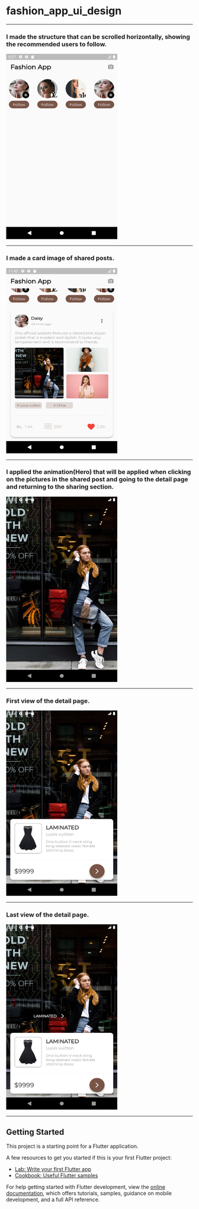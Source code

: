 # fashion_app_ui_design
                                                                                                                    
<hr>
<h3>I made the structure that can be scrolled horizontally, showing the recommended users to follow.</h3>
<img src="fashion_ui_readme_images/scrollUserList.png" alt="State 1" style="height: 500px; width:300px;"/>
<hr>
<h3>I made a card image of shared posts.</h3>
<img src="fashion_ui_readme_images/postGrid.png" alt="State 2" style="height: 500px; width:300px;"/>
<hr>
<h3>
I applied the animation(Hero) that will be applied when clicking on the pictures in the shared post and going to the detail page and returning to the sharing section.
</h3>
<img src="fashion_ui_readme_images/hero.png" alt="State 3" style="height: 500px; width:300px;"/>
<hr>
<h3>First view of the detail page.</h3>
<img src="fashion_ui_readme_images/detailPageVersion1.png" alt="State 4" style="height: 500px; width:300px;"/>
<hr>
<h3>Last view of the detail page.</h3>
<img src="fashion_ui_readme_images/detailPageVersion2.png" alt="State 5" style="height: 500px; width:300px;"/>
<hr>

## Getting Started

This project is a starting point for a Flutter application.

A few resources to get you started if this is your first Flutter project:

- [Lab: Write your first Flutter app](https://docs.flutter.dev/get-started/codelab)
- [Cookbook: Useful Flutter samples](https://docs.flutter.dev/cookbook)

For help getting started with Flutter development, view the
[online documentation](https://docs.flutter.dev/), which offers tutorials,
samples, guidance on mobile development, and a full API reference.
